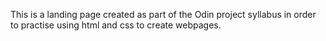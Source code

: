 This is a landing page created as part of the Odin project syllabus in order to practise using html and css to create webpages.